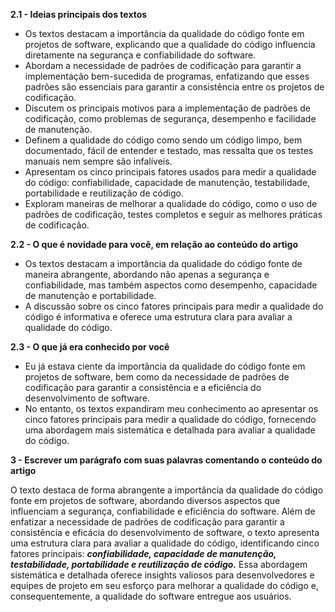 
**2.1 - Ideias principais dos textos**

- Os textos destacam a importância da qualidade do código fonte em projetos de software, 
explicando que a qualidade do código influencia diretamente na segurança e confiabilidade do software.
- Abordam a necessidade de padrões de codificação para garantir a implementação bem-sucedida de programas, 
enfatizando que esses padrões são essenciais para garantir a consistência entre os projetos de codificação.
- Discutem os principais motivos para a implementação de padrões de codificação, 
como problemas de segurança, desempenho e facilidade de manutenção.
- Definem a qualidade do código como sendo um código limpo, bem documentado, fácil de entender e testado, 
mas ressalta que os testes manuais nem sempre são infalíveis.
- Apresentam os cinco principais fatores usados para medir a qualidade do código: 
confiabilidade, capacidade de manutenção, testabilidade, portabilidade e reutilização de código.
- Exploram maneiras de melhorar a qualidade do código, como o uso de padrões de codificação, 
testes completos e seguir as melhores práticas de codificação.

**2.2 - O que é novidade para você, em relação ao conteúdo do artigo**

- Os textos destacam a importância da qualidade do código fonte de maneira abrangente, 
abordando não apenas a segurança e confiabilidade, 
mas também aspectos como desempenho, capacidade de manutenção e portabilidade.
- A discussão sobre os cinco fatores principais para medir a qualidade do código é informativa e 
oferece uma estrutura clara para avaliar a qualidade do código.

**2.3 - O que já era conhecido por você**

- Eu já estava ciente da importância da qualidade do código fonte em projetos de software, 
bem como da necessidade de padrões de codificação para garantir a consistência e a eficiência do desenvolvimento de software.
- No entanto, os textos expandiram meu conhecimento ao apresentar os cinco fatores principais para medir a qualidade do código, 
fornecendo uma abordagem mais sistemática e detalhada para avaliar a qualidade do código.

**3 - Escrever um parágrafo com suas palavras comentando o conteúdo do artigo**

O texto destaca de forma abrangente a importância da qualidade do código fonte em projetos de software, 
abordando diversos aspectos que influenciam a segurança, confiabilidade e eficiência do software. 
Além de enfatizar a necessidade de padrões de codificação para garantir a consistência e eficácia do desenvolvimento
de software, o texto apresenta uma estrutura clara para avaliar a qualidade do código, 
identificando cinco fatores principais: 
***confiabilidade, capacidade de manutenção, testabilidade, portabilidade e reutilização de código.*** 
Essa abordagem sistemática e detalhada oferece insights valiosos para desenvolvedores e equipes de projeto 
em seu esforço para melhorar a qualidade do código e, consequentemente, a qualidade do software entregue aos usuários.